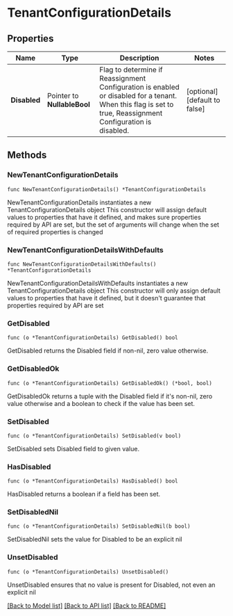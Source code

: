 # TenantConfigurationDetails

## Properties

Name | Type | Description | Notes
------------ | ------------- | ------------- | -------------
**Disabled** | Pointer to **NullableBool** | Flag to determine if Reassignment Configuration is enabled or disabled for a tenant.  When this flag is set to true, Reassignment Configuration is disabled. | [optional] [default to false]

## Methods

### NewTenantConfigurationDetails

`func NewTenantConfigurationDetails() *TenantConfigurationDetails`

NewTenantConfigurationDetails instantiates a new TenantConfigurationDetails object
This constructor will assign default values to properties that have it defined,
and makes sure properties required by API are set, but the set of arguments
will change when the set of required properties is changed

### NewTenantConfigurationDetailsWithDefaults

`func NewTenantConfigurationDetailsWithDefaults() *TenantConfigurationDetails`

NewTenantConfigurationDetailsWithDefaults instantiates a new TenantConfigurationDetails object
This constructor will only assign default values to properties that have it defined,
but it doesn't guarantee that properties required by API are set

### GetDisabled

`func (o *TenantConfigurationDetails) GetDisabled() bool`

GetDisabled returns the Disabled field if non-nil, zero value otherwise.

### GetDisabledOk

`func (o *TenantConfigurationDetails) GetDisabledOk() (*bool, bool)`

GetDisabledOk returns a tuple with the Disabled field if it's non-nil, zero value otherwise
and a boolean to check if the value has been set.

### SetDisabled

`func (o *TenantConfigurationDetails) SetDisabled(v bool)`

SetDisabled sets Disabled field to given value.

### HasDisabled

`func (o *TenantConfigurationDetails) HasDisabled() bool`

HasDisabled returns a boolean if a field has been set.

### SetDisabledNil

`func (o *TenantConfigurationDetails) SetDisabledNil(b bool)`

 SetDisabledNil sets the value for Disabled to be an explicit nil

### UnsetDisabled
`func (o *TenantConfigurationDetails) UnsetDisabled()`

UnsetDisabled ensures that no value is present for Disabled, not even an explicit nil

[[Back to Model list]](../README.md#documentation-for-models) [[Back to API list]](../README.md#documentation-for-api-endpoints) [[Back to README]](../README.md)


